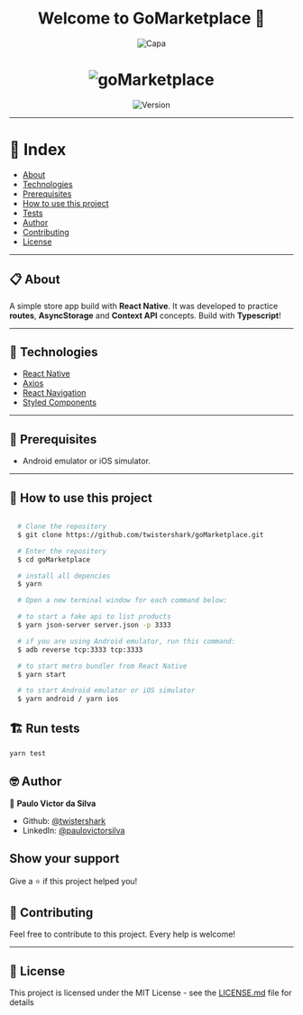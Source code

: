 <h1 align="center">Welcome to GoMarketplace 📱</h1>
<p align="center">
  <img alt="Capa" src="https://github.com/twistershark/goMarketplace/blob/master/images/Capa.png" />
</p>

<h1 align="center">
  <img alt="goMarketplace" src="https://github.com/twistershark/goMarketplace/blob/master/images/app.gif" />
</h1>

<p align="center">
  <img alt="Version" src="https://img.shields.io/badge/version-0.0.1-blue.svg?cacheSeconds=2592000" />
</p>

---
# 📑 Index

- [About](#-about)
- [Technologies](#-technologies)
- [Prerequisites](#-prerequisites)
- [How to use this project](#-how-to-use-this-project)
- [Tests](#-run-tests)
- [Author](#-author)
- [Contributing](#-contributing)
- [License](#-license)
---

## 📋 About

A simple store app build with **React Native**. It was developed to practice **routes**, **AsyncStorage** and **Context API** concepts. Build with **Typescript**!

---

## 🚀 Technologies

- [React Native](https://reactnative.dev/)
- [Axios](https://www.npmjs.com/package/axios)
- [React Navigation](https://reactnavigation.org/)
- [Styled Components](https://styled-components.com/)

---

## 🔧 Prerequisites

- Android emulator or iOS simulator.

---
## 🌟 How to use this project

```sh

  # Clone the repository
  $ git clone https://github.com/twistershark/goMarketplace.git

  # Enter the repository
  $ cd goMarketplace

  # install all depencies
  $ yarn

  # Open a new terminal window for each command below:

  # to start a fake api to list products
  $ yarn json-server server.json -p 3333

  # if you are using Android emulator, run this command:
  $ adb reverse tcp:3333 tcp:3333

  # to start metro bundler from React Native
  $ yarn start

  # to start Android emulator or iOS simulator
  $ yarn android / yarn ios

```

## 🏗 Run tests

```sh
yarn test
```

## 🤓 Author

👤 **Paulo Victor da Silva**

* Github: [@twistershark](https://github.com/twistershark)
* LinkedIn: [@paulovictorsilva](https://linkedin.com/in/paulovictorsilva)

## Show your support

Give a ⭐️ if this project helped you!

## 🤝 Contributing
Feel free to contribute to this project. Every help is welcome!

---

## 📃 License

This project is licensed under the MIT License - see the [LICENSE.md](LICENSE) file for details
